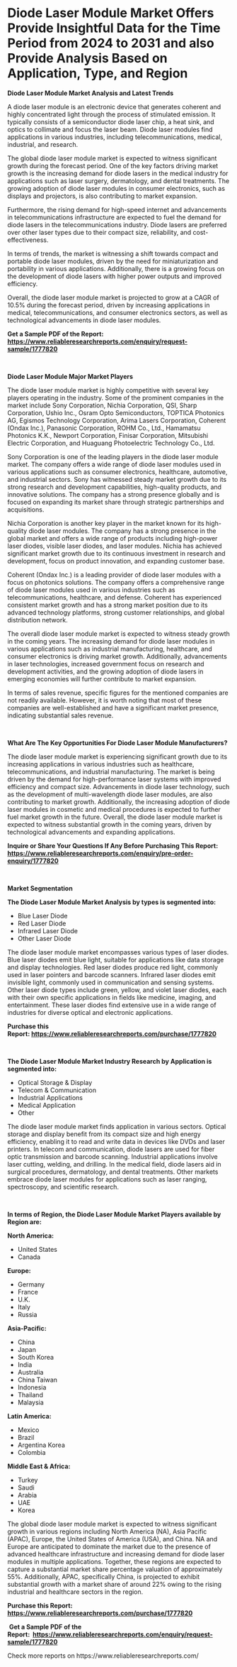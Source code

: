 <p><h1>Diode Laser Module Market Offers Provide Insightful Data for the Time Period from 2024 to 2031 and also Provide Analysis Based on Application, Type, and Region</h1></p><p><strong>Diode Laser Module Market Analysis and Latest Trends</strong></p>
<p><p>A diode laser module is an electronic device that generates coherent and highly concentrated light through the process of stimulated emission. It typically consists of a semiconductor diode laser chip, a heat sink, and optics to collimate and focus the laser beam. Diode laser modules find applications in various industries, including telecommunications, medical, industrial, and research.</p><p>The global diode laser module market is expected to witness significant growth during the forecast period. One of the key factors driving market growth is the increasing demand for diode lasers in the medical industry for applications such as laser surgery, dermatology, and dental treatments. The growing adoption of diode laser modules in consumer electronics, such as displays and projectors, is also contributing to market expansion.</p><p>Furthermore, the rising demand for high-speed internet and advancements in telecommunications infrastructure are expected to fuel the demand for diode lasers in the telecommunications industry. Diode lasers are preferred over other laser types due to their compact size, reliability, and cost-effectiveness.</p><p>In terms of trends, the market is witnessing a shift towards compact and portable diode laser modules, driven by the need for miniaturization and portability in various applications. Additionally, there is a growing focus on the development of diode lasers with higher power outputs and improved efficiency.</p><p>Overall, the diode laser module market is projected to grow at a CAGR of 10.5% during the forecast period, driven by increasing applications in medical, telecommunications, and consumer electronics sectors, as well as technological advancements in diode laser modules.</p></p>
<p><strong>Get a Sample PDF of the Report:&nbsp; <a href="https://www.reliableresearchreports.com/enquiry/request-sample/1777820">https://www.reliableresearchreports.com/enquiry/request-sample/1777820</a></strong></p>
<p>&nbsp;</p>
<p><strong>Diode Laser Module Major Market Players</strong></p>
<p><p>The diode laser module market is highly competitive with several key players operating in the industry. Some of the prominent companies in the market include Sony Corporation, Nichia Corporation, QSI, Sharp Corporation, Ushio Inc., Osram Opto Semiconductors, TOPTICA Photonics AG, Egismos Technology Corporation, Arima Lasers Corporation, Coherent (Ondax Inc.), Panasonic Corporation, ROHM Co., Ltd., Hamamatsu Photonics K.K., Newport Corporation, Finisar Corporation, Mitsubishi Electric Corporation, and Huaguang Photoelectric Technology Co., Ltd.</p><p>Sony Corporation is one of the leading players in the diode laser module market. The company offers a wide range of diode laser modules used in various applications such as consumer electronics, healthcare, automotive, and industrial sectors. Sony has witnessed steady market growth due to its strong research and development capabilities, high-quality products, and innovative solutions. The company has a strong presence globally and is focused on expanding its market share through strategic partnerships and acquisitions.</p><p>Nichia Corporation is another key player in the market known for its high-quality diode laser modules. The company has a strong presence in the global market and offers a wide range of products including high-power laser diodes, visible laser diodes, and laser modules. Nichia has achieved significant market growth due to its continuous investment in research and development, focus on product innovation, and expanding customer base.</p><p>Coherent (Ondax Inc.) is a leading provider of diode laser modules with a focus on photonics solutions. The company offers a comprehensive range of diode laser modules used in various industries such as telecommunications, healthcare, and defense. Coherent has experienced consistent market growth and has a strong market position due to its advanced technology platforms, strong customer relationships, and global distribution network.</p><p>The overall diode laser module market is expected to witness steady growth in the coming years. The increasing demand for diode laser modules in various applications such as industrial manufacturing, healthcare, and consumer electronics is driving market growth. Additionally, advancements in laser technologies, increased government focus on research and development activities, and the growing adoption of diode lasers in emerging economies will further contribute to market expansion.</p><p>In terms of sales revenue, specific figures for the mentioned companies are not readily available. However, it is worth noting that most of these companies are well-established and have a significant market presence, indicating substantial sales revenue.</p></p>
<p>&nbsp;</p>
<p><strong>What Are The Key Opportunities For Diode Laser Module Manufacturers?</strong></p>
<p><p>The diode laser module market is experiencing significant growth due to its increasing applications in various industries such as healthcare, telecommunications, and industrial manufacturing. The market is being driven by the demand for high-performance laser systems with improved efficiency and compact size. Advancements in diode laser technology, such as the development of multi-wavelength diode laser modules, are also contributing to market growth. Additionally, the increasing adoption of diode laser modules in cosmetic and medical procedures is expected to further fuel market growth in the future. Overall, the diode laser module market is expected to witness substantial growth in the coming years, driven by technological advancements and expanding applications.</p></p>
<p><strong>Inquire or Share Your Questions If Any Before Purchasing This Report: <a href="https://www.reliableresearchreports.com/enquiry/pre-order-enquiry/1777820">https://www.reliableresearchreports.com/enquiry/pre-order-enquiry/1777820</a></strong></p>
<p>&nbsp;</p>
<p><strong>Market Segmentation</strong></p>
<p><strong>The Diode Laser Module Market Analysis by types is segmented into:</strong></p>
<p><ul><li>Blue Laser Diode</li><li>Red Laser Diode</li><li>Infrared Laser Diode</li><li>Other Laser Diode</li></ul></p>
<p><p>The diode laser module market encompasses various types of laser diodes. Blue laser diodes emit blue light, suitable for applications like data storage and display technologies. Red laser diodes produce red light, commonly used in laser pointers and barcode scanners. Infrared laser diodes emit invisible light, commonly used in communication and sensing systems. Other laser diode types include green, yellow, and violet laser diodes, each with their own specific applications in fields like medicine, imaging, and entertainment. These laser diodes find extensive use in a wide range of industries for diverse optical and electronic applications.</p></p>
<p><strong>Purchase this Report:&nbsp;<a href="https://www.reliableresearchreports.com/purchase/1777820">https://www.reliableresearchreports.com/purchase/1777820</a></strong></p>
<p>&nbsp;</p>
<p><strong>The Diode Laser Module Market Industry Research by Application is segmented into:</strong></p>
<p><ul><li>Optical Storage & Display</li><li>Telecom & Communication</li><li>Industrial Applications</li><li>Medical Application</li><li>Other</li></ul></p>
<p><p>The diode laser module market finds application in various sectors. Optical storage and display benefit from its compact size and high energy efficiency, enabling it to read and write data in devices like DVDs and laser printers. In telecom and communication, diode lasers are used for fiber optic transmission and barcode scanning. Industrial applications involve laser cutting, welding, and drilling. In the medical field, diode lasers aid in surgical procedures, dermatology, and dental treatments. Other markets embrace diode laser modules for applications such as laser ranging, spectroscopy, and scientific research.</p></p>
<p>&nbsp;</p>
<p><strong>In terms of Region, the Diode Laser Module Market Players available by Region are:</strong></p>
<p>
    <p> <strong> North America: </strong>
        <ul>
            <li>United States</li>
            <li>Canada</li>
        </ul>
        </p> 
    <p> <strong> Europe: </strong>
        <ul>
            <li>Germany</li>
            <li>France</li>
            <li>U.K.</li>
            <li>Italy</li>
            <li>Russia</li>
        </ul>
        </p> 
    <p> <strong> Asia-Pacific: </strong>
        <ul>
            <li>China</li>
            <li>Japan</li>
            <li>South Korea</li>
            <li>India</li>
            <li>Australia</li>
            <li>China Taiwan</li>
            <li>Indonesia</li>
            <li>Thailand</li>
            <li>Malaysia</li>
        </ul>
        </p> 
    <p> <strong> Latin America: </strong>
        <ul>
            <li>Mexico</li>
            <li>Brazil</li>
            <li>Argentina Korea</li>
            <li>Colombia</li>
        </ul>
        </p> 
    <p> <strong> Middle East & Africa: </strong>
        <ul>
            <li>Turkey</li>
            <li>Saudi</li>
            <li>Arabia</li>
            <li>UAE</li>
            <li>Korea</li>
        </ul>
    </p>
    </p>
<p><p>The global diode laser module market is expected to witness significant growth in various regions including North America (NA), Asia Pacific (APAC), Europe, the United States of America (USA), and China. NA and Europe are anticipated to dominate the market due to the presence of advanced healthcare infrastructure and increasing demand for diode laser modules in multiple applications. Together, these regions are expected to capture a substantial market share percentage valuation of approximately 55%. Additionally, APAC, specifically China, is projected to exhibit substantial growth with a market share of around 22% owing to the rising industrial and healthcare sectors in the region.</p></p>
<p><strong>Purchase this Report: <a href="https://www.reliableresearchreports.com/purchase/1777820">https://www.reliableresearchreports.com/purchase/1777820</a></strong></p>
<p>&nbsp;<strong>Get a Sample PDF of the Report:&nbsp;&nbsp;<a href="https://www.reliableresearchreports.com/enquiry/request-sample/1777820">https://www.reliableresearchreports.com/enquiry/request-sample/1777820</a></strong></p>
<p><strong></strong></p>
<p>Check more reports on https://www.reliableresearchreports.com/</p>